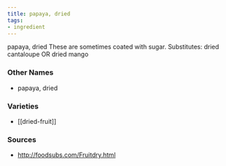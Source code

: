 ```yaml
---
title: papaya, dried
tags:
- ingredient
---
```

papaya, dried These are sometimes coated with sugar. Substitutes: dried cantaloupe OR dried mango

### Other Names

* papaya, dried

### Varieties

* [[dried-fruit]]

### Sources
* http://foodsubs.com/Fruitdry.html
